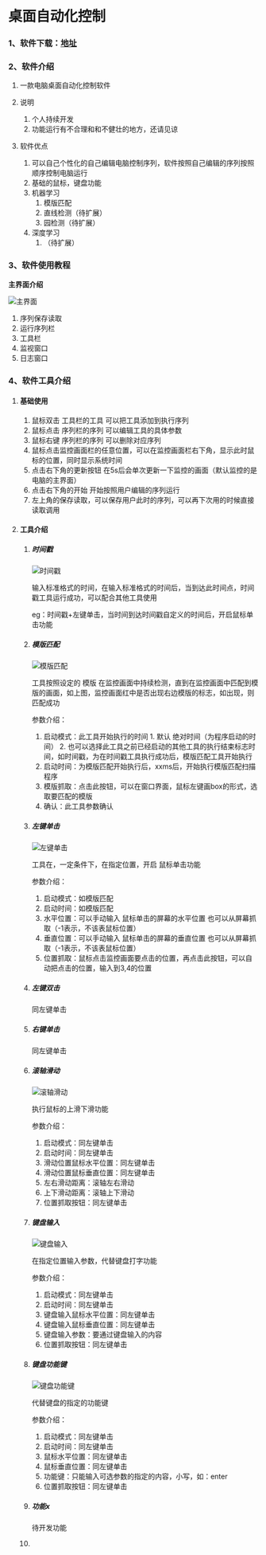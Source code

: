 # 桌面自动化控制

### 1、软件下载：[地址](https://gitee.com/link?target=https%3A%2F%2Fgithub.com%2Fweishida01%2Fcomputer-control%2Freleases%2Fdownload%2Fv1.0.3%2Fcomputer_control.exe)

### 2、软件介绍

1. 一款电脑桌面自动化控制软件

2. 说明
   1. 个人持续开发
   2. 功能运行有不合理和和不健壮的地方，还请见谅
3. 软件优点
   1. 可以自己个性化的自己编辑电脑控制序列，软件按照自己编辑的序列按照顺序控制电脑运行
   2. 基础的鼠标，键盘功能
   3. 机器学习
      1. 模版匹配
      2. 直线检测（待扩展）
      3. 园检测（待扩展）
   4. 深度学习
      1. （待扩展）

### 3、软件使用教程

**主界面介绍**

![主界面](img/主页面.jpg)

1. 序列保存读取
2. 运行序列栏
3. 工具栏
4. 监视窗口
5. 日志窗口

### 4、软件工具介绍

1. #### 基础使用

   1. 鼠标双击 工具栏的工具 可以把工具添加到执行序列
   2. 鼠标点击 序列栏的序列 可以编辑工具的具体参数
   3. 鼠标右键 序列栏的序列 可以删除对应序列
   4. 鼠标点击监控画面栏的任意位置，可以在监控画面栏右下角，显示此时鼠标的位置，同时显示系统时间
   5. 点击右下角的更新按钮 在5s后会单次更新一下监控的画面（默认监控的是电脑的主界面）
   6. 点击右下角的开始 开始按照用户编辑的序列运行
   7. 左上角的保存读取，可以保存用户此时的序列，可以再下次用的时候直接读取调用

2. #### 工具介绍

   1. ##### 时间戳

      ![时间戳](img/时间戳.jpg)

      输入标准格式的时间，在输入标准格式的时间后，当到达此时间点，时间戳工具运行成功，可以配合其他工具使用

      eg：时间戳+左键单击，当时间到达时间戳自定义的时间后，开启鼠标单击功能

   2. ##### 模版匹配

      ![模版匹配](img/模版匹配.jpg)

      工具按照设定的 模版 在监控画面中持续检测，直到在监控画面中匹配到模版的画面，如上图，监控画面红中是否出现右边模版的标志，如出现，则匹配成功

      参数介绍：

       	1. 启动模式：此工具开始执行的时间
            	1. 默认 绝对时间（为程序启动的时间）
            	2. 也可以选择此工具之前已经启动的其他工具的执行结束标志时间，如时间戳，为在时间戳工具执行成功后，模版匹配工具开始执行
       	2. 启动时间：为模版匹配开始执行后，xxms后，开始执行模版匹配扫描程序
       	3. 模版抓取：点击此按钮，可以在窗口界面，鼠标左键画box的形式，选取要匹配的模版
       	4. 确认：此工具参数确认

   3. ##### 左键单击

      ![左键单击](img/左键单击.jpg)

      工具在，一定条件下，在指定位置，开启 鼠标单击功能

      参数介绍：

      1. 启动模式：如模版匹配
      2. 启动时间：如模版匹配
      3. 水平位置：可以手动输入 鼠标单击的屏幕的水平位置 也可以从屏幕抓取（-1表示，不该表鼠标位置）
      4. 垂直位置：可以手动输入 鼠标单击的屏幕的垂直位置 也可以从屏幕抓取（-1表示，不该表鼠标位置）
      5. 位置抓取：鼠标点击监控画面要点击的位置，再点击此按钮，可以自动把点击的位置，输入到3,4的位置

   4. ##### 左键双击

      同左键单击

   5. ##### 右键单击

      同左键单击

   6. ##### 滚轴滑动

      ![滚轴滑动](img/滚轴滑动.jpg)

      执行鼠标的上滑下滑功能

      参数介绍：

      1. 启动模式：同左键单击
      2. 启动时间：同左键单击
      3. 滑动位置鼠标水平位置：同左键单击
      4. 滑动位置鼠标垂直位置：同左键单击
      5. 左右滑动距离：滚轴左右滑动
      6. 上下滑动距离：滚轴上下滑动
      7. 位置抓取按钮：同左键单击

   7. ##### 键盘输入

      ![键盘输入](img/键盘输入.jpg)

      在指定位置输入参数，代替键盘打字功能

      参数介绍：

      1. 启动模式：同左键单击
      2. 启动时间：同左键单击
      3. 键盘输入鼠标水平位置：同左键单击
      4. 键盘输入鼠标垂直位置：同左键单击
      5. 键盘输入参数：要通过键盘输入的内容
      6. 位置抓取按钮：同左键单击

   8. ##### 键盘功能键

      ![键盘功能键](img/键盘功能键.jpg)

      代替键盘的指定的功能键

      参数介绍：

      1. 启动模式：同左键单击
      2. 启动时间：同左键单击
      3. 鼠标水平位置：同左键单击
      4. 鼠标垂直位置：同左键单击
      5. 功能键：只能输入可选参数的指定的内容，小写，如：enter
      6. 位置抓取按钮：同左键单击

   9. ##### 功能x

      待开发功能

   10. 


